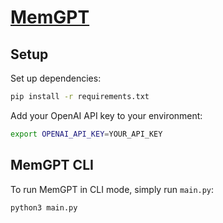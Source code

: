 # [MemGPT](https://memgpt.ai)


## Setup

Set up dependencies:

```sh
pip install -r requirements.txt
```

Add your OpenAI API key to your environment:

```sh
export OPENAI_API_KEY=YOUR_API_KEY
```

## MemGPT CLI

To run MemGPT in CLI mode, simply run `main.py`:

```sh
python3 main.py
```
